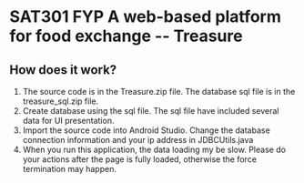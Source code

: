 # SAT301 FYP A web-based platform for food exchange --  Treasure

## How does it work?
1. The source code is in the Treasure.zip file. The database sql file is in the treasure_sql.zip file.
2. Create database using the sql file. The sql file have included several data for UI presentation.
3. Import the source code into Android Studio. Change the database connection information and your ip address in JDBCUtils.java
4. When you run this application, the data loading my be slow. Please do your actions after the page is fully loaded, otherwise the force termination may happen.
